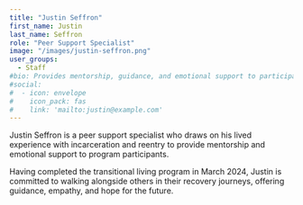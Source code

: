 ```yaml
---
title: "Justin Seffron"
first_name: Justin
last_name: Seffron
role: "Peer Support Specialist"
image: "/images/justin-seffron.png"
user_groups:
  - Staff
#bio: Provides mentorship, guidance, and emotional support to participants, using lived experience with incarceration and successful reentry to foster connection and encouragement.
#social:
#  - icon: envelope
#    icon_pack: fas
#    link: 'mailto:justin@example.com'
---
```


Justin Seffron is a peer support specialist who draws on his lived experience with incarceration and reentry to provide mentorship and emotional support to program participants. 

Having completed the transitional living program in March 2024, Justin is committed to walking alongside others in their recovery journeys, offering guidance, empathy, and hope for the future.